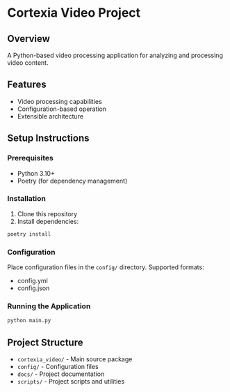 # Cortexia Video Project

## Overview
A Python-based video processing application for analyzing and processing video content.

## Features
- Video processing capabilities
- Configuration-based operation
- Extensible architecture

## Setup Instructions

### Prerequisites
- Python 3.10+
- Poetry (for dependency management)

### Installation
1. Clone this repository
2. Install dependencies:
```bash
poetry install
```

### Configuration
Place configuration files in the `config/` directory. Supported formats:
- config.yml
- config.json

### Running the Application
```bash
python main.py
```

## Project Structure
- `cortexia_video/` - Main source package
- `config/` - Configuration files
- `docs/` - Project documentation
- `scripts/` - Project scripts and utilities